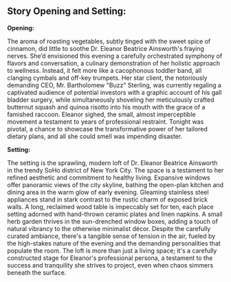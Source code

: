 ## Story Opening and Setting:

**Opening:**

The aroma of roasting vegetables, subtly tinged with the sweet spice of cinnamon, did little to soothe Dr. Eleanor Beatrice Ainsworth's fraying nerves. She’d envisioned this evening a carefully orchestrated symphony of flavors and conversation, a culinary demonstration of her holistic approach to wellness. Instead, it felt more like a cacophonous toddler band, all clanging cymbals and off-key trumpets. Her star client, the notoriously demanding CEO, Mr. Bartholomew "Buzz" Sterling, was currently regaling a captivated audience of potential investors with a graphic account of his gall bladder surgery, while simultaneously shoveling her meticulously crafted butternut squash and quinoa risotto into his mouth with the grace of a famished raccoon. Eleanor sighed, the small, almost imperceptible movement a testament to years of professional restraint. Tonight was pivotal, a chance to showcase the transformative power of her tailored dietary plans, and all she could smell was impending disaster.

**Setting:**

The setting is the sprawling, modern loft of Dr. Eleanor Beatrice Ainsworth in the trendy SoHo district of New York City. The space is a testament to her refined aesthetic and commitment to healthy living. Expansive windows offer panoramic views of the city skyline, bathing the open-plan kitchen and dining area in the warm glow of early evening. Gleaming stainless steel appliances stand in stark contrast to the rustic charm of exposed brick walls. A long, reclaimed wood table is impeccably set for ten, each place setting adorned with hand-thrown ceramic plates and linen napkins. A small herb garden thrives in the sun-drenched window boxes, adding a touch of natural vibrancy to the otherwise minimalist décor. Despite the carefully curated ambiance, there's a tangible sense of tension in the air, fueled by the high-stakes nature of the evening and the demanding personalities that populate the room. The loft is more than just a living space; it's a carefully constructed stage for Eleanor's professional persona, a testament to the success and tranquility she strives to project, even when chaos simmers beneath the surface.
